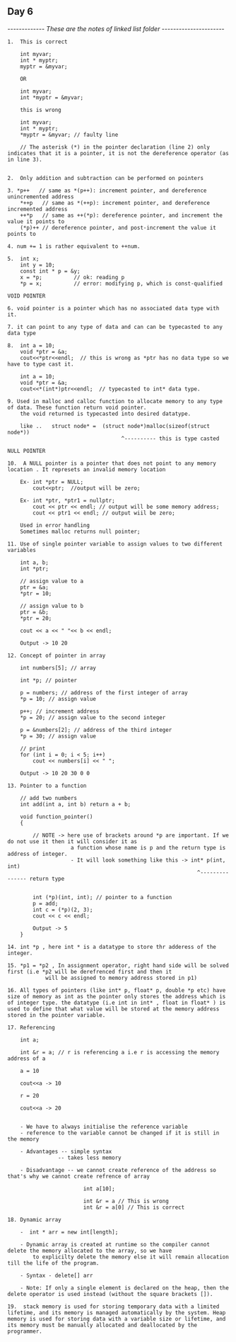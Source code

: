 ## Day 6

_------------- These are the notes of linked list folder ----------------------_

    1.  This is correct

        int myvar;
        int * myptr;
        myptr = &myvar;

        OR

        int myvar;
        int *myptr = &myvar;

        this is wrong

        int myvar;
        int * myptr;
        *myptr = &myvar; // faulty line

        // The asterisk (*) in the pointer declaration (line 2) only indicates that it is a pointer, it is not the dereference operator (as in line 3).


    2.  Only addition and subtraction can be performed on pointers

    3. *p++   // same as *(p++): increment pointer, and dereference unincremented address
        *++p   // same as *(++p): increment pointer, and dereference incremented address
        ++*p   // same as ++(*p): dereference pointer, and increment the value it points to
        (*p)++ // dereference pointer, and post-increment the value it points to

    4. num += 1 is rather equivalent to ++num.

    5.  int x;
        int y = 10;
        const int * p = &y;
        x = *p;          // ok: reading p
        *p = x;          // error: modifying p, which is const-qualified

    VOID POINTER

    6. void pointer is a pointer which has no associated data type with it.

    7. it can point to any type of data and can can be typecasted to any data type

    8.  int a = 10;
        void *ptr = &a;
        cout<<*ptr<<endl;  // this is wrong as *ptr has no data type so we have to type cast it.

        int a = 10;
        void *ptr = &a;
        cout<<*(int*)ptr<<endl;  // typecasted to int* data type.

    9. Used in malloc and calloc function to allocate memory to any type of data. These function return void pointer.
        the void returned is typecasted into desired datatype.

        like ..   struct node* =  (struct node*)malloc(sizeof(struct node*))
                                        ^---------- this is type casted

    NULL POINTER

    10.  A NULL pointer is a pointer that does not point to any memory location . It represets an invalid memory location

        Ex- int *ptr = NULL;
            cout<<ptr;  //output will be zero;

        Ex- int *ptr, *ptr1 = nullptr;
            cout << ptr << endl; // output will be some memory address;
            cout << ptr1 << endl; // output wiil be zero;

        Used in error handling
        Sometimes malloc returns null pointer;

    11. Use of single pointer variable to assign values to two different variables

        int a, b;
        int *ptr;

        // assign value to a
        ptr = &a;
        *ptr = 10;

        // assign value to b
        ptr = &b;
        *ptr = 20;

        cout << a << " "<< b << endl;

        Output -> 10 20

    12. Concept of pointer in array

        int numbers[5]; // array

        int *p; // pointer

        p = numbers; // address of the first integer of array
        *p = 10; // assign value

        p++; // increment address
        *p = 20; // assign value to the second integer

        p = &numbers[2]; // address of the third integer
        *p = 30; // assign value

        // print
        for (int i = 0; i < 5; i++)
            cout << numbers[i] << " ";

        Output -> 10 20 30 0 0

    13. Pointer to a function

        // add two numbers
        int add(int a, int b) return a + b;

        void function_pointer()
        {

            // NOTE -> here use of brackets around *p are important. If we do not use it then it will consider it as
                        a function whose name is p and the return type is address of integer.
                        - It will look something like this -> int* p(int, int)
                                                                ^--------------- return type


            int (*p)(int, int); // pointer to a function
            p = add;
            int c = (*p)(2, 3);
            cout << c << endl;

            Output -> 5
        }

    14. int *p , here int * is a datatype to store thr adderess of the integer.

    15. *p1 = *p2 , In assignment operator, right hand side will be solved first (i.e *p2 will be derefrenced first and then it
                will be assigned to memory address stored in p1)

    16. All types of pointers (like int* p, float* p, double *p etc) have size of memory as int as the pointer only stores the address which is of integer type. the datatype (i.e int in int* , float in float* ) is used to define that what value will be stored at the memory address stored in the pointer variable.

    17. Referencing

        int a;

        int &r = a; // r is referencing a i.e r is accessing the memory address of a

        a = 10

        cout<<a -> 10

        r = 20

        cout<<a -> 20


        - We have to always initialise the reference variable
        - reference to the variable cannot be changed if it is still in the memory

        - Advantages -- simple syntax
                    -- takes less memory

        - Disadvantage -- we cannot create reference of the address so that's why we cannot create refrence of array

                            int a[10];

                            int &r = a // This is wrong
                            int &r = a[0] // This is correct

    18. Dynamic array

        -  int * arr = new int[length];

        - Dynamic array is created at runtime so the compiler cannot delete the memory allocated to the array, so we have
            to explicilty delete the memory else it will remain allocation till the life of the program.

        - Syntax - delete[] arr

        - Note: If only a single element is declared on the heap, then the delete operator is used instead (without the square brackets []).

    19.  stack memory is used for storing temporary data with a limited lifetime, and its memory is managed automatically by the system. Heap memory is used for storing data with a variable size or lifetime, and its memory must be manually allocated and deallocated by the programmer.
